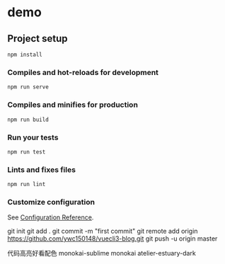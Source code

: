 # demo

## Project setup
```
npm install
```

### Compiles and hot-reloads for development
```
npm run serve
```

### Compiles and minifies for production
```
npm run build
```

### Run your tests
```
npm run test
```

### Lints and fixes files
```
npm run lint
```

### Customize configuration
See [Configuration Reference](https://cli.vuejs.org/config/).

git init 
git add .
git commit -m "first commit"
git remote add origin https://github.com/ywc150148/vuecli3-blog.git
git push -u origin master

代码高亮好看配色
monokai-sublime
monokai
atelier-estuary-dark

